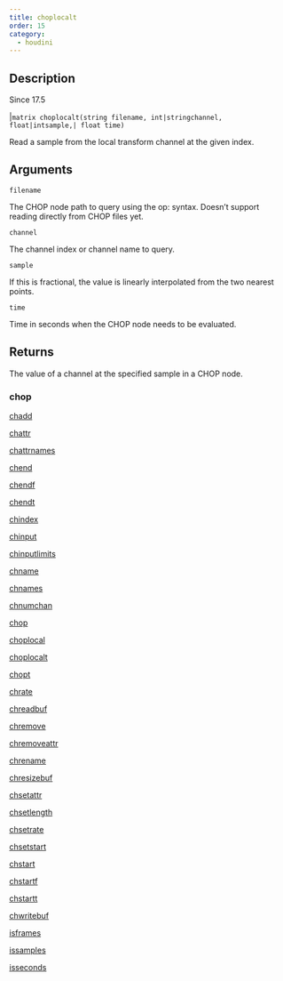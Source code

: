```yaml
---
title: choplocalt
order: 15
category:
  - houdini
---
```


## Description

Since 17.5

|`matrix choplocalt(string filename, int|stringchannel, float|intsample,| float time)`

Read a sample from the local transform channel at the given index.

## Arguments

`filename`

The CHOP node path to query using the op: syntax. Doesn’t support reading
directly from CHOP files yet.

`channel`

The channel index or channel name to query.

`sample`

If this is fractional, the value is linearly interpolated from the two nearest
points.

`time`

Time in seconds when the CHOP node needs to be evaluated.

## Returns

The value of a channel at the specified sample in a CHOP node.

### chop

[chadd ](chadd.html)

[chattr ](chattr.html)

[chattrnames ](chattrnames.html)

[chend ](chend.html)

[chendf ](chendf.html)

[chendt ](chendt.html)

[chindex ](chindex.html)

[chinput ](chinput.html)

[chinputlimits ](chinputlimits.html)

[chname ](chname.html)

[chnames ](chnames.html)

[chnumchan ](chnumchan.html)

[chop ](chop.html)

[choplocal ](choplocal.html)

[choplocalt ](choplocalt.html)

[chopt ](chopt.html)

[chrate ](chrate.html)

[chreadbuf ](chreadbuf.html)

[chremove ](chremove.html)

[chremoveattr ](chremoveattr.html)

[chrename ](chrename.html)

[chresizebuf ](chresizebuf.html)

[chsetattr ](chsetattr.html)

[chsetlength ](chsetlength.html)

[chsetrate ](chsetrate.html)

[chsetstart ](chsetstart.html)

[chstart ](chstart.html)

[chstartf ](chstartf.html)

[chstartt ](chstartt.html)

[chwritebuf ](chwritebuf.html)

[isframes ](isframes.html)

[issamples ](issamples.html)

[isseconds ](isseconds.html)
